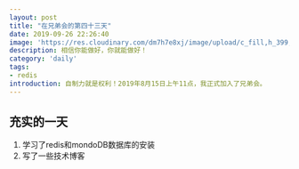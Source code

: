 ```yaml
---
layout: post
title: "在兄弟会的第四十三天"
date: 2019-09-26 22:26:40
image: 'https://res.cloudinary.com/dm7h7e8xj/image/upload/c_fill,h_399,w_760/v1501268554/sunrise_ttb9nk.jpg'
description: 相信你能做好，你就能做好！
category: 'daily'
tags:
- redis
introduction: 自制力就是权利！2019年8月15日上午11点，我正式加入了兄弟会。
---
```


## 充实的一天
1. 学习了redis和mondoDB数据库的安装    
2. 写了一些技术博客  


